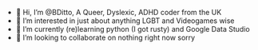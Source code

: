 - 👋 Hi, I’m @BDitto, A Queer, Dyslexic, ADHD coder from the UK
- 👀 I’m interested in just about anything LGBT and Videogames wise 
- 🌱 I’m currently (re)learning python (I got rusty) and Google Data Studio 
- 💞️ I’m looking to collaborate on nothing right now sorry
<!--- - 📫 To reach me DM's are always good :) --->


<!---
BDitto/BDitto is a ✨ special ✨ repository because its `README.md` (this file) appears on your GitHub profile.
You can click the Preview link to take a look at your changes.
--->
